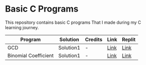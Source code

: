 # Basic C Programs

This repository contains basic C programs That I made during my C learning journey.

| Program              | Solution  | Credits | Link                                                                                 | Replit |
| -------------------- | --------- | ------- | ------------------------------------------------------------------------------------ | ------ |
| GCD                  | Solution1 | -       | [Link](https://github.com/KJC-CS/Learn-Coding/blob/main/DSA/gcd_1.c)                 | [Link](https://replit.com/@DevAgarwalla/DSA-in-c#coeffcient.c)       |
| Binomial Coefficient | Solution1 | -       | [Link](https://github.com/KJC-CS/Learn-Coding/blob/main/DSA/coeffcient.c)            | [Link](https://replit.com/@DevAgarwalla/DSA-in-c#coeffcient.c)                                                                       |        |
